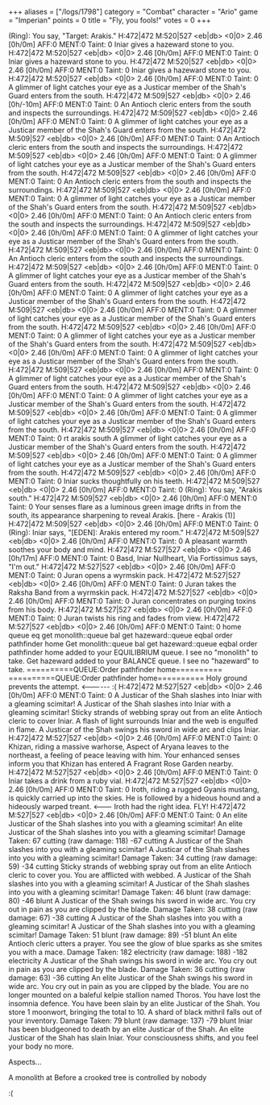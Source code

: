 +++
aliases = ["/logs/1798"]
category = "Combat"
character = "Ario"
game = "Imperian"
points = 0
title = "Fly, you fools!"
votes = 0
+++

(Ring): You say, "Target: Arakis."
H:472|472 M:520|527 <eb|db> <0|0> 2.46 [0h/0m] AFF:0 MENT:0 Taint: 0 <Arakis>
Iniar gives a hazeward stone to you.
H:472|472 M:520|527 <eb|db> <0|0> 2.46 [0h/0m] AFF:0 MENT:0 Taint: 0 <Arakis>
Iniar gives a hazeward stone to you.
H:472|472 M:520|527 <eb|db> <0|0> 2.46 [0h/0m] AFF:0 MENT:0 Taint: 0 <Arakis>
Iniar gives a hazeward stone to you.
H:472|472 M:520|527 <eb|db> <0|0> 2.46 [0h/0m] AFF:0 MENT:0 Taint: 0 <Arakis>
A glimmer of light catches your eye as a Justicar member of the Shah's Guard enters from the south.
H:472|472 M:509|527 <eb|db> <0|0> 2.46 [0h/-10m] AFF:0 MENT:0 Taint: 0 <Arakis>
An Antioch cleric enters from the south and inspects the surroundings.
H:472|472 M:509|527 <eb|db> <0|0> 2.46 [0h/0m] AFF:0 MENT:0 Taint: 0 <Arakis>
A glimmer of light catches your eye as a Justicar member of the Shah's Guard enters from the south.
H:472|472 M:509|527 <eb|db> <0|0> 2.46 [0h/0m] AFF:0 MENT:0 Taint: 0 <Arakis>
An Antioch cleric enters from the south and inspects the surroundings.
H:472|472 M:509|527 <eb|db> <0|0> 2.46 [0h/0m] AFF:0 MENT:0 Taint: 0 <Arakis>
A glimmer of light catches your eye as a Justicar member of the Shah's Guard enters from the south.
H:472|472 M:509|527 <eb|db> <0|0> 2.46 [0h/0m] AFF:0 MENT:0 Taint: 0 <Arakis>
An Antioch cleric enters from the south and inspects the surroundings.
H:472|472 M:509|527 <eb|db> <0|0> 2.46 [0h/0m] AFF:0 MENT:0 Taint: 0 <Arakis>
A glimmer of light catches your eye as a Justicar member of the Shah's Guard enters from the south.
H:472|472 M:509|527 <eb|db> <0|0> 2.46 [0h/0m] AFF:0 MENT:0 Taint: 0 <Arakis>
An Antioch cleric enters from the south and inspects the surroundings.
H:472|472 M:509|527 <eb|db> <0|0> 2.46 [0h/0m] AFF:0 MENT:0 Taint: 0 <Arakis>
A glimmer of light catches your eye as a Justicar member of the Shah's Guard enters from the south.
H:472|472 M:509|527 <eb|db> <0|0> 2.46 [0h/0m] AFF:0 MENT:0 Taint: 0 <Arakis>
An Antioch cleric enters from the south and inspects the surroundings.
H:472|472 M:509|527 <eb|db> <0|0> 2.46 [0h/0m] AFF:0 MENT:0 Taint: 0 <Arakis>
A glimmer of light catches your eye as a Justicar member of the Shah's Guard enters from the south.
H:472|472 M:509|527 <eb|db> <0|0> 2.46 [0h/0m] AFF:0 MENT:0 Taint: 0 <Arakis>
A glimmer of light catches your eye as a Justicar member of the Shah's Guard enters from the south.
H:472|472 M:509|527 <eb|db> <0|0> 2.46 [0h/0m] AFF:0 MENT:0 Taint: 0 <Arakis>
A glimmer of light catches your eye as a Justicar member of the Shah's Guard enters from the south.
H:472|472 M:509|527 <eb|db> <0|0> 2.46 [0h/0m] AFF:0 MENT:0 Taint: 0 <Arakis>
A glimmer of light catches your eye as a Justicar member of the Shah's Guard enters from the south.
H:472|472 M:509|527 <eb|db> <0|0> 2.46 [0h/0m] AFF:0 MENT:0 Taint: 0 <Arakis>
A glimmer of light catches your eye as a Justicar member of the Shah's Guard enters from the south.
H:472|472 M:509|527 <eb|db> <0|0> 2.46 [0h/0m] AFF:0 MENT:0 Taint: 0 <Arakis>
A glimmer of light catches your eye as a Justicar member of the Shah's Guard enters from the south.
H:472|472 M:509|527 <eb|db> <0|0> 2.46 [0h/0m] AFF:0 MENT:0 Taint: 0 <Arakis>
A glimmer of light catches your eye as a Justicar member of the Shah's Guard enters from the south.
H:472|472 M:509|527 <eb|db> <0|0> 2.46 [0h/0m] AFF:0 MENT:0 Taint: 0 <Arakis>
A glimmer of light catches your eye as a Justicar member of the Shah's Guard enters from the south.
H:472|472 M:509|527 <eb|db> <0|0> 2.46 [0h/0m] AFF:0 MENT:0 Taint: 0 <Arakis>rt arakis south
A glimmer of light catches your eye as a Justicar member of the Shah's Guard enters from the south.
H:472|472 M:509|527 <eb|db> <0|0> 2.46 [0h/0m] AFF:0 MENT:0 Taint: 0 <Arakis>
A glimmer of light catches your eye as a Justicar member of the Shah's Guard enters from the south.
H:472|472 M:509|527 <eb|db> <0|0> 2.46 [0h/0m] AFF:0 MENT:0 Taint: 0 <Arakis>
Iniar sucks thoughtfully on his teeth.
H:472|472 M:509|527 <eb|db> <0|0> 2.46 [0h/0m] AFF:0 MENT:0 Taint: 0 <Arakis>
(Ring): You say, "Arakis south."
H:472|472 M:509|527 <eb|db> <0|0> 2.46 [0h/0m] AFF:0 MENT:0 Taint: 0 <Arakis>
Your senses flare as a luminous green image drifts in from the south, its appearance sharpening to 
reveal Arakis.
[here - Arakis (1)]
H:472|472 M:509|527 <eb|db> <0|0> 2.46 [0h/0m] AFF:0 MENT:0 Taint: 0 <Arakis>
(Ring): Iniar says, "[EDEN]: Arakis entered my room."
H:472|472 M:509|527 <eb|db> <0|0> 2.46 [0h/0m] AFF:0 MENT:0 Taint: 0 <Arakis>
A pleasant warmth soothes your body and mind.
H:472|472 M:527|527 <eb|db> <0|0> 2.46 [0h/17m] AFF:0 MENT:0 Taint: 0 <Arakis>
Basd, Iniar Nullheart, Via Fortissimus says, "I'm out."
H:472|472 M:527|527 <eb|db> <0|0> 2.46 [0h/0m] AFF:0 MENT:0 Taint: 0 <Arakis>
Juran opens a wyrmskin pack.
H:472|472 M:527|527 <eb|db> <0|0> 2.46 [0h/0m] AFF:0 MENT:0 Taint: 0 <Arakis>
Juran takes the Raksha Band from a wyrmskin pack.
H:472|472 M:527|527 <eb|db> <0|0> 2.46 [0h/0m] AFF:0 MENT:0 Taint: 0 <Arakis>
Juran concentrates on purging toxins from his body.
H:472|472 M:527|527 <eb|db> <0|0> 2.46 [0h/0m] AFF:0 MENT:0 Taint: 0 <Arakis>
Juran twists his ring and fades from view.
H:472|472 M:527|527 <eb|db> <0|0> 2.46 [0h/0m] AFF:0 MENT:0 Taint: 0 <Arakis>home
queue eq get monolith::queue bal get hazeward::queue eqbal order pathfinder home
Get monolith::queue bal get hazeward::queue eqbal order pathfinder home added to your EQUILIBRIUM 
queue.
I see no "monolith" to take.
Get hazeward added to your BALANCE queue.
I see no "hazeward" to take.
==========QUEUE:Order pathfinder home==========
==========QUEUE:Order pathfinder home==========
Holy ground prevents the attempt. <------ :(
H:472|472 M:527|527 <eb|db> <0|0> 2.46 [0h/0m] AFF:0 MENT:0 Taint: 0 <Arakis>
A Justicar of the Shah slashes into Iniar with a gleaming scimitar!
A Justicar of the Shah slashes into Iniar with a gleaming scimitar!
Sticky strands of webbing spray out from an elite Antioch cleric to cover Iniar.
A flash of light surrounds Iniar and the web is engulfed in flame.
A Justicar of the Shah swings his sword in wide arc and clips Iniar.
H:472|472 M:527|527 <eb|db> <0|0> 2.46 [0h/0m] AFF:0 MENT:0 Taint: 0 <Arakis>
Khizan, riding a massive warhorse, Aspect of Aryana leaves to the northeast, a feeling of peace 
leaving with him.
Your enhanced senses inform you that Khizan has entered A Fragrant Rose Garden nearby.
H:472|472 M:527|527 <eb|db> <0|0> 2.46 [0h/0m] AFF:0 MENT:0 Taint: 0 <Arakis>
Iniar takes a drink from a ruby vial.
H:472|472 M:527|527 <eb|db> <0|0> 2.46 [0h/0m] AFF:0 MENT:0 Taint: 0 <Arakis>
Iroth, riding a rugged Gyanis mustang, is quickly carried up into the skies.
He is followed by a hideous hound and a hideously warped treant. <--- Iroth had the right idea. FLY!
H:472|472 M:527|527 <eb|db> <0|0> 2.46 [0h/0m] AFF:0 MENT:0 Taint: 0 <Arakis>
An elite Justicar of the Shah slashes into you with a gleaming scimitar!
An elite Justicar of the Shah slashes into you with a gleaming scimitar!
Damage Taken: 67 cutting (raw damage: 118) -67 cutting
A Justicar of the Shah slashes into you with a gleaming scimitar!
A Justicar of the Shah slashes into you with a gleaming scimitar!
Damage Taken: 34 cutting (raw damage: 59) -34 cutting
Sticky strands of webbing spray out from an elite Antioch cleric to cover you.
You are afflicted with webbed.
A Justicar of the Shah slashes into you with a gleaming scimitar!
A Justicar of the Shah slashes into you with a gleaming scimitar!
Damage Taken: 46 blunt (raw damage: 80) -46 blunt
A Justicar of the Shah swings his sword in wide arc.
You cry out in pain as you are clipped by the blade.
Damage Taken: 38 cutting (raw damage: 67) -38 cutting
A Justicar of the Shah slashes into you with a gleaming scimitar!
A Justicar of the Shah slashes into you with a gleaming scimitar!
Damage Taken: 51 blunt (raw damage: 89) -51 blunt
An elite Antioch cleric utters a prayer. You see the glow of blue sparks as she smites you with a 
mace.
Damage Taken: 182 electricity (raw damage: 188) -182 electricity
A Justicar of the Shah swings his sword in wide arc.
You cry out in pain as you are clipped by the blade.
Damage Taken: 36 cutting (raw damage: 63) -36 cutting
An elite Justicar of the Shah swings his sword in wide arc.
You cry out in pain as you are clipped by the blade.
You are no longer mounted on a baleful kelpie stallion named Thoros.
You have lost the insomnia defence.
You have been slain by an elite Justicar of the Shah.
You store 1 moonwort, bringing the total to 10.
A shard of black mithril falls out of your inventory.
Damage Taken: 79 blunt (raw damage: 137) -79 blunt
Iniar has been bludgeoned to death by an elite Justicar of the Shah.
An elite Justicar of the Shah has slain Iniar.
Your consciousness shifts, and you feel your body no more.

Aspects...

A monolith at Before a crooked tree is controlled by nobody

:(
